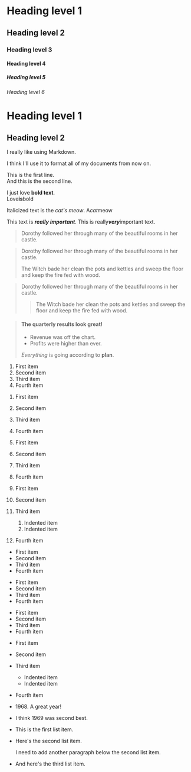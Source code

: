 # Heading level 1

## Heading level 2

### Heading level 3

#### Heading level 4

##### Heading level 5

###### Heading level 6

Heading level 1
===============

Heading level 2
---------------

I really like using Markdown.

I think I'll use it to format all of my documents from now on.

This is the first line.  
And this is the second line.

I just love **bold text**.  
Love**is**bold

Italicized text is the *cat's meow*.
A*cat*meow

This text is ***really important***.
This is really***very***important text.

> Dorothy followed her through many of the beautiful rooms in her castle.

> Dorothy followed her through many of the beautiful rooms in her castle.
>
> The Witch bade her clean the pots and kettles and sweep the floor and keep the fire fed with wood.

> Dorothy followed her through many of the beautiful rooms in her castle.
>
>> The Witch bade her clean the pots and kettles and sweep the floor and keep the fire fed with wood.

> #### The quarterly results look great!
> - Revenue was off the chart.
> - Profits were higher than ever.
> 
> *Everything* is going according to **plan**.

1. First item
2. Second item
3. Third item
4. Fourth item

<!-- -->

1. First item
1. Second item
1. Third item
1. Fourth item


1. First item
8. Second item
3. Third item
5. Fourth item


1. First item
2. Second item
3. Third item
	1. Indented item
	2. Indented item
4. Fourth item


- First item
- Second item
- Third item
- Fourth item


* First item
* Second item
* Third item
* Fourth item


+ First item
+ Second item
+ Third item
+ Fourth item


- First item
- Second item
- Third item
	- Indented item
	- Indented item
- Fourth item


- 1968\. A great year!
- I think 1969 was second best.


* This is the first list item.
* Here's the second list item.

	I need to add another paragraph below the second list item.

* And here's the third list item.
